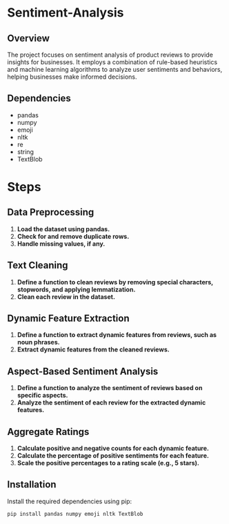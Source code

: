 # Sentiment-Analysis

## Overview
The project focuses on sentiment analysis of product reviews to provide insights for businesses. It employs a combination of rule-based heuristics and machine learning algorithms to analyze user sentiments and behaviors, helping businesses make informed decisions.

## Dependencies
- pandas
- numpy
- emoji
- nltk
- re
- string
- TextBlob
# Steps

## Data Preprocessing
1. **Load the dataset using pandas.**
2. **Check for and remove duplicate rows.**
3. **Handle missing values, if any.**

## Text Cleaning
1. **Define a function to clean reviews by removing special characters, stopwords, and applying lemmatization.**
2. **Clean each review in the dataset.**

## Dynamic Feature Extraction
1. **Define a function to extract dynamic features from reviews, such as noun phrases.**
2. **Extract dynamic features from the cleaned reviews.**

## Aspect-Based Sentiment Analysis
1. **Define a function to analyze the sentiment of reviews based on specific aspects.**
2. **Analyze the sentiment of each review for the extracted dynamic features.**

## Aggregate Ratings
1. **Calculate positive and negative counts for each dynamic feature.**
2. **Calculate the percentage of positive sentiments for each feature.**
3. **Scale the positive percentages to a rating scale (e.g., 5 stars).**




## Installation
Install the required dependencies using pip:
```bash
pip install pandas numpy emoji nltk TextBlob



